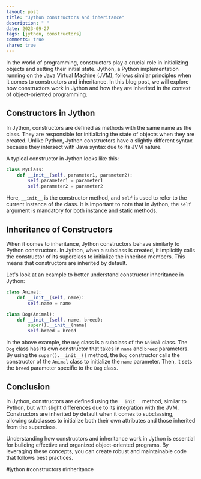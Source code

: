 ```yaml
---
layout: post
title: "Jython constructors and inheritance"
description: " "
date: 2023-09-27
tags: [jython, constructors]
comments: true
share: true
---
```


In the world of programming, constructors play a crucial role in initializing objects and setting their initial state. Jython, a Python implementation running on the Java Virtual Machine (JVM), follows similar principles when it comes to constructors and inheritance. In this blog post, we will explore how constructors work in Jython and how they are inherited in the context of object-oriented programming.

## Constructors in Jython

In Jython, constructors are defined as methods with the same name as the class. They are responsible for initializing the state of objects when they are created. Unlike Python, Jython constructors have a slightly different syntax because they intersect with Java syntax due to its JVM nature.

A typical constructor in Jython looks like this:

```python
class MyClass:
    def __init__(self, parameter1, parameter2):
        self.parameter1 = parameter1
        self.parameter2 = parameter2
```

Here, `__init__` is the constructor method, and `self` is used to refer to the current instance of the class. It is important to note that in Jython, the `self` argument is mandatory for both instance and static methods.

## Inheritance of Constructors

When it comes to inheritance, Jython constructors behave similarly to Python constructors. In Jython, when a subclass is created, it implicitly calls the constructor of its superclass to initialize the inherited members. This means that constructors are inherited by default.

Let's look at an example to better understand constructor inheritance in Jython:

```python
class Animal:
    def __init__(self, name):
        self.name = name

class Dog(Animal):
    def __init__(self, name, breed):
        super().__init__(name)
        self.breed = breed
```

In the above example, the `Dog` class is a subclass of the `Animal` class. The `Dog` class has its own constructor that takes in `name` and `breed` parameters. By using the `super().__init__()` method, the `Dog` constructor calls the constructor of the `Animal` class to initialize the `name` parameter. Then, it sets the `breed` parameter specific to the `Dog` class.

## Conclusion

In Jython, constructors are defined using the `__init__` method, similar to Python, but with slight differences due to its integration with the JVM. Constructors are inherited by default when it comes to subclassing, allowing subclasses to initialize both their own attributes and those inherited from the superclass.

Understanding how constructors and inheritance work in Jython is essential for building effective and organized object-oriented programs. By leveraging these concepts, you can create robust and maintainable code that follows best practices.

#jython #constructors #inheritance